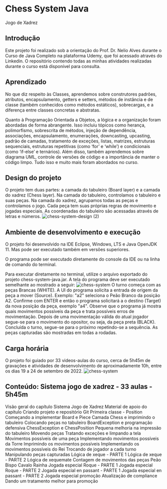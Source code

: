 # Chess System Java

Jogo de Xadrez

## Introdução
Este projeto foi realizado sob a orientação do Prof. Dr. Nelio Alves durante o Curso de Java Completo na plataforma Udemy, que foi acessado através do Linkedin. O repositório contendo todas as minhas atividades realizadas durante o curso está disponível para consulta.


## Aprendizado
No que diz respeito às Classes, aprendemos sobre construtores padrões, atributos, encapsulamento, getters e setters, métodos de instância e de classe (também conhecidos como métodos estáticos), sobrecargas, e a diferença entre classes concretas e abstratas.

Quanto à Programação Orientada a Objetos, a lógica e a organização foram abordadas de forma abrangente. Isso incluiu tópicos como herança, polimorfismo, sobrescrita de métodos, injeção de dependência, associações, encapsulamento, enumerações, downcasting, upcasting, padrão de camadas, tratamento de exceções, listas, matrizes, estruturas sequenciais, estruturas repetitivas (como ‘for’ e ‘while’) e condicionais (como ‘if-else’ e ternários). Além disso, também aprendemos sobre diagrama UML, controle de versões de código e a importância de manter o código limpo. Tudo isso e muito mais foram abordados no curso.

## Design do projeto
O projeto tem duas partes: a camada do tabuleiro (Board layer) e a camada do xadrez (Chess layer). Na camada do tabuleiro, controlamos o tabuleiro e suas peças. Na camada do xadrez, agrupamos todas as peças e controlamos o jogo. Cada peça tem suas próprias regras de movimento e jogadas especiais. As coordenadas do tabuleiro são acessadas através de letras e números.
![chess-system-design (2)](https://github.com/devDouglasN/chess-system-java/assets/122110326/29b21fc3-4275-4d23-8b5a-032a6e097038)

## Ambiente de desenvolvimento e execução
O projeto foi desenvolvido na IDE Eclipse, Windows, LTS e Java OpenJDK 11. Mas pode ser executado também em versões superiores.

O programa pode ser executado diretamente do console da IDE ou na linha de comando do terminal.

Para executar diretamente no terminal, utilize o arquivo exportado do projeto chess-system-java.jar.
A tela do programa deve ser executado semelhante ao mostrado a seguir:
![chess-system](./assets/chess-system.png)
O turno começa com as peças Brancas (WHITE). A UI do programa solicita a entrada de origem da peça a mover (Source). Exemplo: "a2" seleciona o Peão Branco da posição A2. Confirme com ENTER e então o programa solicitará a o destino (Target) da nova posição da peça, exemplo "a4". Observe que o programa já mostra quais movimentos possíveis da peça e trata possíveis erros de movimentação. Depois de uma movimentação válida do atual jogador segue-se para o movimento do opositor, ou seja, da peça preta (BLACK). Concluída o turno, segue-se para o próximo repetindo-se a sequência. As peças capturadas são mostradas em todas a rodadas.

## Carga horária
O projeto foi guiado por 33 videos-aulas do curso, cerca de 5h45m de gravações e atividades de desenvolvimento de aproximadamente 10h, entre os dias 19 a 24 de setembro de 2022.
![chess-system](./assets/carga-horaria.png)

## Conteúdo: Sistema jogo de xadrez - 33 aulas - 5h45m
Visão geral do capítulo Sistema Jogo de Xadrez
Material de apoio do capítulo
Criando projeto e repositório Git
Primeira classe - Position
Começando a implementar Board e Piece
Camada Chess e imprimindo o tabuleiro
Colocando peças no tabuleiro
BoardException e programação defensiva
ChessException e ChessPosition
Pequena melhoria na impressão do tabuleiro
Movendo peças
Tratando exceções e limpando a tela
Movimentos possíveis de uma peça
Implementando movimentos possíveis da Torre
Imprimindo os movimentos possíveis
Implementando os movimentos possíveis do Rei
Trocando de jogador a cada turno
Manipulando peças capturadas
Lógica de xeque - PARTE 1
Lógica de xeque - PARTE 2
Lógica de xequemate
Contagem de movimentos das peças
Peão
Bispo
Cavalo
Rainha
Jogada especial Roque - PARTE 1
Jogada especial Roque - PARTE 2
Jogada especial en passant - PARTE 1
Jogada especial en passant - PARTE 2
Jogada especial promoção
Atualização de compliance
Dando um tratamento melhor para promoção

